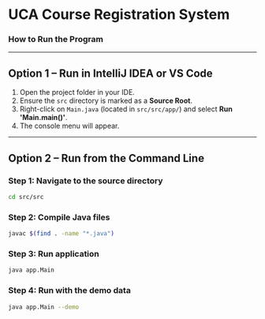 # UCA Course Registration System

### How to Run the Program

---

## Option 1 – Run in IntelliJ IDEA or VS Code
1. Open the project folder in your IDE.
2. Ensure the `src` directory is marked as a **Source Root**.
3. Right-click on `Main.java` (located in `src/src/app/`) and select **Run 'Main.main()'**.
4. The console menu will appear.

---

## Option 2 – Run from the Command Line

### Step 1: Navigate to the source directory
```bash
cd src/src
```
### Step 2: Compile Java files
```bash
javac $(find . -name "*.java")
```
### Step 3: Run application
```bash
java app.Main
```
### Step 4: Run with the demo data
```bash
java app.Main --demo
```
